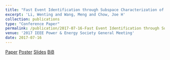 ```yaml
---
title: "Fast Event Identification through Subspace Characterization of PMU Data in Power Systems"
excerpt: 'Li, Wenting and Wang, Meng and Chow, Joe H'
collection: publications
type: "Conference Paper"
permalink: /publication/2017-07-16-Fast Event Identification through Subspace Characterization of PMU Data in Power Systems
venue: '2017 IEEE Power & Energy Society General Meeting' 
date: 2017-07-16  
--- 
```


[Paper](http://Wendy0601.github.io/files/fast.pdf) 
[Poster](http://Wendy0601.github.io/files/2017_PES_poster.pdf)
[Slides](http://Wendy0601.github.io/files/Fast_identification.pdf)
[BiB](http://Wendy0601.github.io/files/BibFast.pdf)
 
